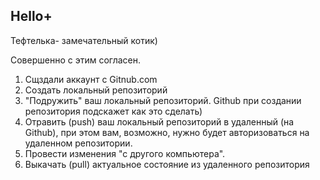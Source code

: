 ## Hello+

Тефтелька- замечательный котик)
 
 Совершенно с этим согласен.

1. Сщздали аккаунт с Gitnub.com
2. Создать локальный репозиторий
3. "Подружить" ваш локальный репозиторий. Github при создании репозитория подскажет как это сделать)
4. Отравить (push) ваш локальный репозиторий в удаленный (на Github), при этом вам, возможно, нужно будет авторизоваться на удаленном репозитории.
5. Провести изменения "с другого компьютера".
6. Выкачать (pull) актуальное состояние из удаленного репозитория


